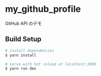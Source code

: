 # my_github_profile

GitHub API のデモ

## Build Setup

``` bash
# install dependencies
$ yarn install

# serve with hot reload at localhost:3000
$ yarn run dev
```
